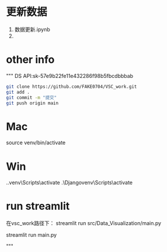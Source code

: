 # 更新数据
1. 数据更新.ipynb
2.


# other info
"""
DS API:sk-57e9b22fe11e432286f98b5fbcdbbbab

```bash
git clone https://github.com/FAKE0704/VSC_work.git
git add .
git commit -m "提交"
git push origin main
```

# Mac
source venv/bin/activate


# Win
.\.venv\Scripts\activate
.\Djangovenv\Scripts\activate


# run streamlit 
在vsc_work路径下：
streamlit run src/Data_Visualization/main.py

streamlit run main.py


"""